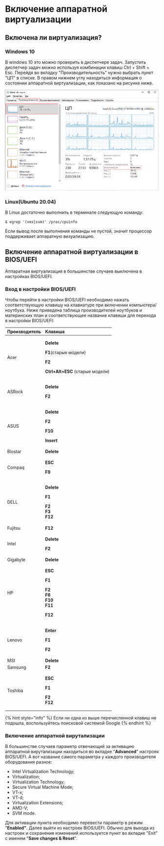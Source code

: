 # Включение аппаратной виртуализации

## Включена ли виртуализация?

### Windows 10

В windows 10 это можно проверить в диспетчере задач. Запустить диспетчер задач можно используя комбинации клавиш Ctrl + Shift + Esc. Перейдя во вкладку "Производительность"  нужно выбрать пункт "ЦП" в списке. В правом нижнем углу находиться информация о состоянии аппаратной виртуализации, как показано на рисунке ниже.  

![&#x420;&#x438;&#x441;&#x443;&#x43D;&#x43E;&#x43A; 1 &#x2014; &#x41E;&#x43A;&#x43D;&#x43E; &#x43F;&#x440;&#x43E;&#x433;&#x440;&#x430;&#x43C;&#x43C;&#x44B; &quot;&#x414;&#x438;&#x441;&#x43F;&#x435;&#x442;&#x447;&#x435;&#x440; &#x437;&#x430;&#x434;&#x430;&#x447; Windows&quot;  ](../.gitbook/assets/apparatnaya-virutalizaciya.png)

### Linux\(Ubuntu 20.04\)

В Linux достаточно выполнить в терминале следующую команду:

```
$ egrep '(vmx|svm)' /proc/cpuinfo
```

Если вывод после выполнения команды не пустой, значит процессор поддерживает аппаратную визуализацию.

## Включение аппаратной виртуализации в BIOS/UEFI

Аппаратная виртуализация в большинстве случаев выключена в настройках  BIOS/UEFI.

### Вход в настройки  BIOS/UEFI

Чтобы перейти в настройки BIOS/UEFI необходимо нажать соответствующую клавишу на клавиатуре  при включении компьютера/ноутбука. Ниже приведена таблица производителей ноутбуков и материнских план и соответствующее название клавиши для перехода в настройки BIOS/UEFI:

<table>
  <thead>
    <tr>
      <th style="text-align:left">&#x41F;&#x440;&#x43E;&#x438;&#x437;&#x432;&#x43E;&#x434;&#x438;&#x442;&#x435;&#x43B;&#x44C;</th>
      <th
      style="text-align:left">&#x41A;&#x43B;&#x430;&#x432;&#x438;&#x448;&#x430;</th>
    </tr>
  </thead>
  <tbody>
    <tr>
      <td style="text-align:left">Acer</td>
      <td style="text-align:left">
        <p><b>Delete</b>
        </p>
        <p><b>F1</b>(&#x441;&#x442;&#x430;&#x440;&#x44B;&#x435; &#x43C;&#x43E;&#x434;&#x435;&#x43B;&#x438;)</p>
        <p><b>F2</b>
        </p>
        <p><b>Ctrl+Alt+ESC </b>(&#x441;&#x442;&#x430;&#x440;&#x44B;&#x435; &#x43C;&#x43E;&#x434;&#x435;&#x43B;&#x438;)</p>
      </td>
    </tr>
    <tr>
      <td style="text-align:left">ASRock</td>
      <td style="text-align:left">
        <p><b>Delete</b>
        </p>
        <p><b>F2</b>
        </p>
      </td>
    </tr>
    <tr>
      <td style="text-align:left">ASUS</td>
      <td style="text-align:left">
        <p><b>Delete</b>
        </p>
        <p><b>F2</b>
        </p>
        <p><b>F10</b>
        </p>
        <p><b>Insert</b>
        </p>
      </td>
    </tr>
    <tr>
      <td style="text-align:left">Biostar</td>
      <td style="text-align:left"><b>Delete</b>
      </td>
    </tr>
    <tr>
      <td style="text-align:left">Compaq</td>
      <td style="text-align:left">
        <p><b>ESC</b>
        </p>
        <p><b>F9</b>
        </p>
      </td>
    </tr>
    <tr>
      <td style="text-align:left">DELL</td>
      <td style="text-align:left">
        <p><b>Delete</b>
        </p>
        <p><b>F1</b>
        </p>
        <p><b>F2<br />F3<br />F12</b>
        </p>
      </td>
    </tr>
    <tr>
      <td style="text-align:left">Fujitsu</td>
      <td style="text-align:left"><b>F12</b>
      </td>
    </tr>
    <tr>
      <td style="text-align:left">Intel</td>
      <td style="text-align:left">
        <p><b>Delete</b>
        </p>
        <p><b>F2</b>
        </p>
      </td>
    </tr>
    <tr>
      <td style="text-align:left">Gigabyte</td>
      <td style="text-align:left"><b>Delete</b>
      </td>
    </tr>
    <tr>
      <td style="text-align:left">HP</td>
      <td style="text-align:left">
        <p><b>ESC</b>
        </p>
        <p><b>F1</b>
        </p>
        <p><b>F2<br />F6<br />F10<br />F11</b>
        </p>
        <p><b>F12</b>
        </p>
      </td>
    </tr>
    <tr>
      <td style="text-align:left">Lenovo</td>
      <td style="text-align:left">
        <p><b>Enter</b>
        </p>
        <p><b>F1</b>
        </p>
        <p><b>F2</b>
        </p>
      </td>
    </tr>
    <tr>
      <td style="text-align:left">MSI</td>
      <td style="text-align:left"><b>Delete</b>
      </td>
    </tr>
    <tr>
      <td style="text-align:left">Samsung</td>
      <td style="text-align:left"><b>F2</b>
      </td>
    </tr>
    <tr>
      <td style="text-align:left">Toshiba</td>
      <td style="text-align:left">
        <p><b>ESC</b>
        </p>
        <p><b>F1</b>
        </p>
        <p><b>F2<br />F12</b>
        </p>
      </td>
    </tr>
  </tbody>
</table>

{% hint style="info" %}
Если ни одна из выше перечисленной клавиш не подошла, воспользуйтесь поисковой системой Google
{% endhint %}

### Включение аппаратной вирутализации

В большинстве случаев параметр отвечающий за активацию аппаратной вирутализации находиться во вкладке "**Advanced**" настроек BIOS/UEFI. А вот название самого параметра у каждого производителя оборудования разное: 

* Intel Virtualization Technology;
* Virtualization;
* Virtualization Technology;
* Secure Virtual Machine Mode;
* VT-x;
* VT-d;
* Virtualization Extensions;
* AMD-V;
* SVM mode.

Для активации пункта необходимо перевести параметр в режим "**Enabled"**. Далее выйти из настроек BIOS/UEFI. Обычно для выхода из настроек и сохранения изменений используется пункт во вкладке "Exit" с именем "**Save changes & Reset**".



